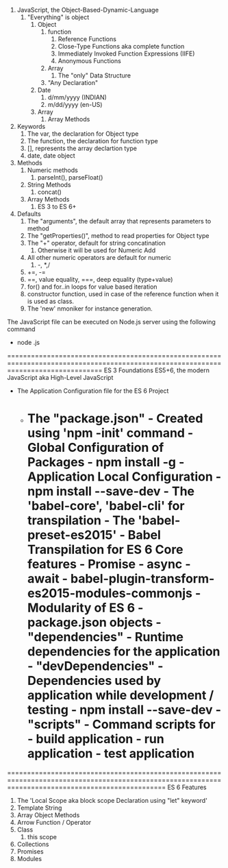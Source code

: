 1. JavaScript, the Object-Based-Dynamic-Language
   1. "Everything" is object
      1. Object
         1. function
            1. Reference Functions
            2. Close-Type Functions aka complete function
            3. Immediately Invoked Function Expressions (IIFE)
            4. Anonymous Functions
         2. Array
            1. The "only" Data Structure
         3. "Any Declaration"
      2. Date
         1. d/mm/yyyy (INDIAN)
         2. m/dd/yyyy (en-US)
      3. Array
         1. Array Methods
2. Keywords
   1. The var, the declaration for Object type
   2. The function, the declaration for function type
   3. [], represents the array declartion type
   4. date, date object
3. Methods
   1. Numeric methods
      1. parseInt(), parseFloat()
   2. String Methods
      1. concat()
   3. Array Methods
      1. ES 3 to ES 6+
4. Defaults
   1. The "arguments", the default array that represents parameters to method
   2. The "getProperties()", method to read properties for Object type
   3. The "+" operator, default for string concatination
      1. Otherwise it will be used for Numeric Add
   4. All other numeric operators are default for numeric
      1. -, \*,/
   5. +=, -=
   6. ==, value equality, ===, deep equality (type+value)
   7. for() and for..in loops for value based iteration
   8. constructor function, used in case of the reference function when it is used as class.
   9. The 'new' nmoniker for instance generation.

The JavaScript file can be executed on Node.js server using the following command

- node <File>.js

====================================================================================================================================
ES 3 Foundations
ES5+6, the modern JavaScript aka High-Level JavaScript

- The Application Configuration file for the ES 6 Project

  - # The "package.json" - Created using 'npm -init' command - Global Configuration of Packages - npm install -g <PACKAGE-NAME> - Application Local Configuration - npm install --save-dev <PACKAGE-NAME> - The 'babel-core', 'babel-cli' for transpilation - The 'babel-preset-es2015' - Babel Transpilation for ES 6 Core features - Promise - async - await - babel-plugin-transform-es2015-modules-commonjs - Modularity of ES 6 - package.json objects - "dependencies" - Runtime dependencies for the application - "devDependencies" - Dependencies used by application while development / testing - npm install --save-dev <PACKAGE-NAME> - "scripts" - Command scripts for - build application - run application - test application

====================================================================================================================================================
ES 6 Features

1. The 'Local Scope aka block scope Declaration using "let" keyword'
2. Template String
3. Array Object Methods
4. Arrow Function / Operator
5. Class
   1. this scope
6. Collections
7. Promises
8. Modules

